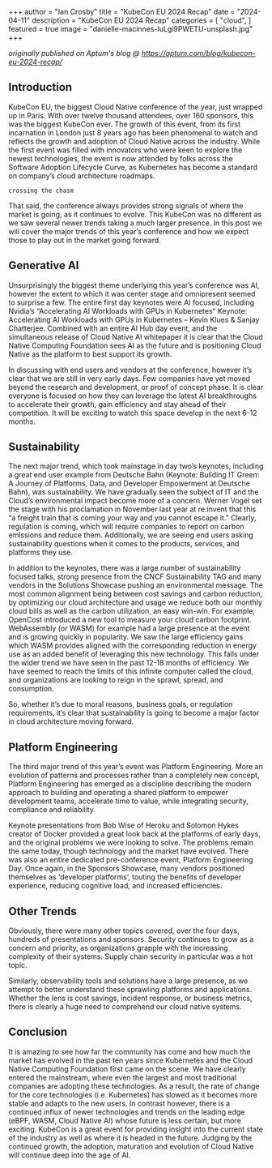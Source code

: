 +++
author = "Ian Crosby"
title = "KubeCon EU 2024 Recap"
date = "2024-04-11"
description = "KubeCon EU 2024 Recap"
categories = [
    "cloud",
]
featured = true
image = "danielle-macinnes-IuLgi9PWETU-unsplash.jpg"
+++

_originally published on Aptum's blog @ https://aptum.com/blog/kubecon-eu-2024-recap/_

## Introduction

KubeCon EU, the biggest Cloud Native conference of the year, just wrapped up in Paris. With over twelve thousand attendees, over 160 sponsors, this was the biggest KubeCon ever. The growth of this event, from its first incarnation in London just 8 years ago has been phenomenal to watch and reflects the growth and adoption of Cloud Native across the industry. While the first event was filled with innovators who were keen to explore the newest technologies, the event is now attended by folks across the Software Adoption Lifecycle Curve, as Kubernetes has become a standard on company’s cloud architecture roadmaps. 

`crossing the chasm`

That said, the conference always provides strong signals of where the market is going, as it continues to evolve. This KubeCon was no different as we saw several newer trends taking a much larger presence. In this post we will cover the major trends of this year’s conference and how we expect those to play out in the market going forward.


## Generative AI

Unsurprisingly the biggest theme underlying this year’s conference was AI, however the extent to which it was center stage and omnipresent seemed to surprise a few. The entire first day keynotes were AI focused, including Nvidia’s “Accelerating AI Workloads with GPUs in Kubernetes” Keynote: Accelerating AI Workloads with GPUs in Kubernetes – Kevin Klues & Sanjay Chatterjee.  Combined with an entire AI Hub day event, and the simultaneous release of Cloud Native AI whitepaper it is clear that the Cloud Native Computing Foundation sees AI as the future and is positioning Cloud Native as the platform to best support its growth.

In discussing with end users and vendors at the conference, however it’s clear that we are still in very early days. Few companies have yet moved beyond the research and development, or proof of concept phase. It is clear everyone is focused on how they can leverage the latest AI breakthroughs to accelerate their growth, gain efficiency and stay ahead of their competition. It will be exciting to watch this space develop in the next 6-12 months.

## Sustainability

The next major trend, which took mainstage in day two’s keynotes, including a great end user example from Deutsche Bahn (Keynote: Building IT Green: A Journey of Platforms, Data, and Developer Empowerment at Deutsche Bahn), was sustainability. We have gradually seen the subject of IT and the Cloud’s environmental impact become more of a concern. Werner Vogel set the stage with his proclamation in November last year at re:invent that this “a freight train that is coming your way and you cannot escape it.” Clearly, regulation is coming, which will require companies to report on carbon emissions and reduce them. Additionally, we are seeing end users asking sustainability questions when it comes to the products, services, and platforms they use.

In addition to the keynotes, there was a large number of sustainability focused talks, strong presence from the CNCF Sustainability TAG and many vendors in the Solutions Showcase pushing an environmental message. The most common alignment being between cost savings and carbon reduction, by optimizing our cloud architecture and usage we reduce both our monthly cloud bills as well as the carbon utilization, an easy win-win. For example, OpenCost introduced a new tool to measure your cloud carbon footprint. WebAssembly (or WASM) for example had a large presence at the event and is growing quickly in popularity. We saw the large efficiency gains which WASM provides aligned with the corresponding reduction in energy use as an added benefit of leveraging this new technology. This falls under the wider trend we have seen in the past 12-18 months of efficiency. We have seemed to reach the limits of this infinite computer called the cloud, and organizations are looking to reign in the sprawl, spread, and consumption.

So, whether it’s due to moral reasons, business goals, or regulation requirements, it’s clear that sustainability is going to become a major factor in cloud architecture moving forward.

## Platform Engineering

The third major trend of this year’s event was Platform Engineering. More an evolution of patterns and processes rather than a completely new concept, Platform Engineering has emerged as a discipline describing the modern approach to building and operating a shared platform to empower development teams, accelerate time to value, while integrating security, compliance and reliability.

Keynote presentations from Bob Wise of Heroku and Solomon Hykes creator of Docker provided a great look back at the platforms of early days, and the original problems we were looking to solve. The problems remain the same today, though technology and the market have evolved. There was also an entire dedicated pre-conference event, Platform Engineering Day.  Once again, in the Sponsors Showcase, many vendors positioned themselves as ‘developer platforms’, touting the benefits of developer experience, reducing cognitive load, and increased efficiencies.

## Other Trends

Obviously, there were many other topics covered, over the four days, hundreds of presentations and sponsors. Security continues to grow as a concern and priority, as organizations grapple with the increasing complexity of their systems.  Supply chain security in particular was a hot topic.

Similarly, observability tools and solutions have a large presence, as we attempt to better understand these sprawling platforms and applications. Whether the lens is cost savings, incident response, or business metrics, there is clearly a huge need to comprehend our cloud native systems.

## Conclusion

It is amazing to see how far the community has come and how much the market has evolved in the past ten years since Kubernetes and the Cloud Native Computing Foundation first came on the scene. We have clearly entered the mainstream, where even the largest and most traditional companies are adopting these technologies. As a result, the rate of change for the core technologies (i.e. Kubernetes) has slowed as it becomes more stable and adapts to the new users. In contrast however, there is a continued influx of newer technologies and trends on the leading edge (eBPF, WASM, Cloud Native AI) whose future is less certain, but more exciting. KubeCon is a great event for providing insight into the current state of the industry as well as where it is headed in the future. Judging by the continued growth, the adoption, maturation and evolution of Cloud Native will continue deep into the age of AI.